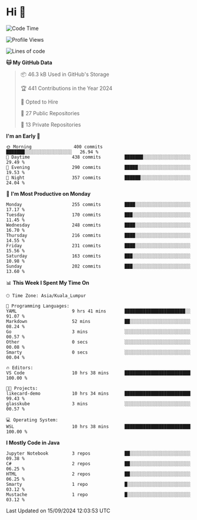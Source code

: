 <h1>Hi 👋</h1>

<!--START_SECTION:waka-->
![Code Time](http://img.shields.io/badge/Code%20Time-722%20hrs%2012%20mins-blue)

![Profile Views](http://img.shields.io/badge/Profile%20Views-0-blue)

![Lines of code](https://img.shields.io/badge/From%20Hello%20World%20I%27ve%20Written-1.2%20million%20lines%20of%20code-blue)

**🐱 My GitHub Data** 

> 📦 46.3 kB Used in GitHub's Storage 
 > 
> 🏆 441 Contributions in the Year 2024
 > 
> 💼 Opted to Hire
 > 
> 📜 27 Public Repositories 
 > 
> 🔑 13 Private Repositories 
 > 
**I'm an Early 🐤** 

```text
🌞 Morning                400 commits         ███████░░░░░░░░░░░░░░░░░░   26.94 % 
🌆 Daytime                438 commits         ███████░░░░░░░░░░░░░░░░░░   29.49 % 
🌃 Evening                290 commits         █████░░░░░░░░░░░░░░░░░░░░   19.53 % 
🌙 Night                  357 commits         ██████░░░░░░░░░░░░░░░░░░░   24.04 % 
```
📅 **I'm Most Productive on Monday** 

```text
Monday                   255 commits         ████░░░░░░░░░░░░░░░░░░░░░   17.17 % 
Tuesday                  170 commits         ███░░░░░░░░░░░░░░░░░░░░░░   11.45 % 
Wednesday                248 commits         ████░░░░░░░░░░░░░░░░░░░░░   16.70 % 
Thursday                 216 commits         ████░░░░░░░░░░░░░░░░░░░░░   14.55 % 
Friday                   231 commits         ████░░░░░░░░░░░░░░░░░░░░░   15.56 % 
Saturday                 163 commits         ███░░░░░░░░░░░░░░░░░░░░░░   10.98 % 
Sunday                   202 commits         ███░░░░░░░░░░░░░░░░░░░░░░   13.60 % 
```


📊 **This Week I Spent My Time On** 

```text
🕑︎ Time Zone: Asia/Kuala_Lumpur

💬 Programming Languages: 
YAML                     9 hrs 41 mins       ███████████████████████░░   91.07 % 
Markdown                 52 mins             ██░░░░░░░░░░░░░░░░░░░░░░░   08.24 % 
Go                       3 mins              ░░░░░░░░░░░░░░░░░░░░░░░░░   00.57 % 
Other                    0 secs              ░░░░░░░░░░░░░░░░░░░░░░░░░   00.08 % 
Smarty                   0 secs              ░░░░░░░░░░░░░░░░░░░░░░░░░   00.04 % 

🔥 Editors: 
VS Code                  10 hrs 38 mins      █████████████████████████   100.00 % 

🐱‍💻 Projects: 
likecard-demo            10 hrs 34 mins      █████████████████████████   99.43 % 
glasskube                3 mins              ░░░░░░░░░░░░░░░░░░░░░░░░░   00.57 % 

💻 Operating System: 
WSL                      10 hrs 38 mins      █████████████████████████   100.00 % 
```

**I Mostly Code in Java** 

```text
Jupyter Notebook         3 repos             ██░░░░░░░░░░░░░░░░░░░░░░░   09.38 % 
C#                       2 repos             ██░░░░░░░░░░░░░░░░░░░░░░░   06.25 % 
HTML                     2 repos             ██░░░░░░░░░░░░░░░░░░░░░░░   06.25 % 
Smarty                   1 repo              █░░░░░░░░░░░░░░░░░░░░░░░░   03.12 % 
Mustache                 1 repo              █░░░░░░░░░░░░░░░░░░░░░░░░   03.12 % 
```




 Last Updated on 15/09/2024 12:03:53 UTC
<!--END_SECTION:waka-->
